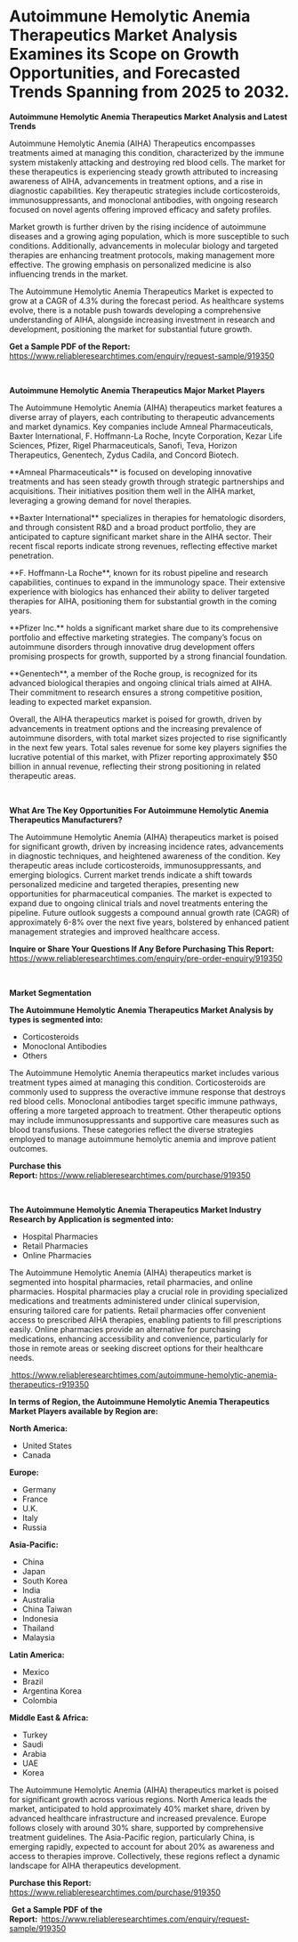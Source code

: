 <p><h1>Autoimmune Hemolytic Anemia Therapeutics Market Analysis Examines its Scope on Growth Opportunities, and Forecasted Trends Spanning from 2025 to 2032.</h1></p><p><strong>Autoimmune Hemolytic Anemia Therapeutics Market Analysis and Latest Trends</strong></p>
<p><p>Autoimmune Hemolytic Anemia (AIHA) Therapeutics encompasses treatments aimed at managing this condition, characterized by the immune system mistakenly attacking and destroying red blood cells. The market for these therapeutics is experiencing steady growth attributed to increasing awareness of AIHA, advancements in treatment options, and a rise in diagnostic capabilities. Key therapeutic strategies include corticosteroids, immunosuppressants, and monoclonal antibodies, with ongoing research focused on novel agents offering improved efficacy and safety profiles.</p><p>Market growth is further driven by the rising incidence of autoimmune diseases and a growing aging population, which is more susceptible to such conditions. Additionally, advancements in molecular biology and targeted therapies are enhancing treatment protocols, making management more effective. The growing emphasis on personalized medicine is also influencing trends in the market.</p><p>The Autoimmune Hemolytic Anemia Therapeutics Market is expected to grow at a CAGR of 4.3% during the forecast period. As healthcare systems evolve, there is a notable push towards developing a comprehensive understanding of AIHA, alongside increasing investment in research and development, positioning the market for substantial future growth.</p></p>
<p><strong>Get a Sample PDF of the Report:&nbsp;</strong> <a href="https://www.reliableresearchtimes.com/enquiry/request-sample/919350?utm_campaign=2219&utm_medium=2&utm_source=Github&utm_content=ia&utm_term=18042025&utm_id=autoimmune-hemolytic-anemia-therapeutics">https://www.reliableresearchtimes.com/enquiry/request-sample/919350</a></p>
<p>&nbsp;</p>
<p><strong>Autoimmune Hemolytic Anemia Therapeutics Major Market Players</strong></p>
<p><p>The Autoimmune Hemolytic Anemia (AIHA) therapeutics market features a diverse array of players, each contributing to therapeutic advancements and market dynamics. Key companies include Amneal Pharmaceuticals, Baxter International, F. Hoffmann-La Roche, Incyte Corporation, Kezar Life Sciences, Pfizer, Rigel Pharmaceuticals, Sanofi, Teva, Horizon Therapeutics, Genentech, Zydus Cadila, and Concord Biotech.</p><p>**Amneal Pharmaceuticals** is focused on developing innovative treatments and has seen steady growth through strategic partnerships and acquisitions. Their initiatives position them well in the AIHA market, leveraging a growing demand for novel therapies.</p><p>**Baxter International** specializes in therapies for hematologic disorders, and through consistent R&D and a broad product portfolio, they are anticipated to capture significant market share in the AIHA sector. Their recent fiscal reports indicate strong revenues, reflecting effective market penetration.</p><p>**F. Hoffmann-La Roche**, known for its robust pipeline and research capabilities, continues to expand in the immunology space. Their extensive experience with biologics has enhanced their ability to deliver targeted therapies for AIHA, positioning them for substantial growth in the coming years.</p><p>**Pfizer Inc.** holds a significant market share due to its comprehensive portfolio and effective marketing strategies. The company’s focus on autoimmune disorders through innovative drug development offers promising prospects for growth, supported by a strong financial foundation.</p><p>**Genentech**, a member of the Roche group, is recognized for its advanced biological therapies and ongoing clinical trials aimed at AIHA. Their commitment to research ensures a strong competitive position, leading to expected market expansion.</p><p>Overall, the AIHA therapeutics market is poised for growth, driven by advancements in treatment options and the increasing prevalence of autoimmune disorders, with total market sizes projected to rise significantly in the next few years. Total sales revenue for some key players signifies the lucrative potential of this market, with Pfizer reporting approximately $50 billion in annual revenue, reflecting their strong positioning in related therapeutic areas.</p></p>
<p>&nbsp;</p>
<p><strong>What Are The Key Opportunities For Autoimmune Hemolytic Anemia Therapeutics Manufacturers?</strong></p>
<p><p>The Autoimmune Hemolytic Anemia (AIHA) therapeutics market is poised for significant growth, driven by increasing incidence rates, advancements in diagnostic techniques, and heightened awareness of the condition. Key therapeutic areas include corticosteroids, immunosuppressants, and emerging biologics. Current market trends indicate a shift towards personalized medicine and targeted therapies, presenting new opportunities for pharmaceutical companies. The market is expected to expand due to ongoing clinical trials and novel treatments entering the pipeline. Future outlook suggests a compound annual growth rate (CAGR) of approximately 6-8% over the next five years, bolstered by enhanced patient management strategies and improved healthcare access.</p></p>
<p><strong>Inquire or Share Your Questions If Any Before Purchasing This Report:</strong> <a href="https://www.reliableresearchtimes.com/enquiry/pre-order-enquiry/919350?utm_campaign=2219&utm_medium=2&utm_source=Github&utm_content=ia&utm_term=18042025&utm_id=autoimmune-hemolytic-anemia-therapeutics">https://www.reliableresearchtimes.com/enquiry/pre-order-enquiry/919350</a></p>
<p>&nbsp;</p>
<p><strong>Market Segmentation</strong></p>
<p><strong>The Autoimmune Hemolytic Anemia Therapeutics Market Analysis by types is segmented into:</strong></p>
<p><ul><li>Corticosteroids</li><li>Monoclonal Antibodies</li><li>Others</li></ul></p>
<p><p>The Autoimmune Hemolytic Anemia therapeutics market includes various treatment types aimed at managing this condition. Corticosteroids are commonly used to suppress the overactive immune response that destroys red blood cells. Monoclonal antibodies target specific immune pathways, offering a more targeted approach to treatment. Other therapeutic options may include immunosuppressants and supportive care measures such as blood transfusions. These categories reflect the diverse strategies employed to manage autoimmune hemolytic anemia and improve patient outcomes.</p></p>
<p><strong>Purchase this Report:&nbsp;</strong><a href="https://www.reliableresearchtimes.com/purchase/919350?utm_campaign=2219&utm_medium=2&utm_source=Github&utm_content=ia&utm_term=18042025&utm_id=autoimmune-hemolytic-anemia-therapeutics">https://www.reliableresearchtimes.com/purchase/919350</a></p>
<p>&nbsp;</p>
<p><strong>The Autoimmune Hemolytic Anemia Therapeutics Market Industry Research by Application is segmented into:</strong></p>
<p><ul><li>Hospital Pharmacies</li><li>Retail Pharmacies</li><li>Online Pharmacies</li></ul></p>
<p><p>The Autoimmune Hemolytic Anemia (AIHA) therapeutics market is segmented into hospital pharmacies, retail pharmacies, and online pharmacies. Hospital pharmacies play a crucial role in providing specialized medications and treatments administered under clinical supervision, ensuring tailored care for patients. Retail pharmacies offer convenient access to prescribed AIHA therapies, enabling patients to fill prescriptions easily. Online pharmacies provide an alternative for purchasing medications, enhancing accessibility and convenience, particularly for those in remote areas or seeking discreet options for their healthcare needs.</p></p>
<p><a href="https://www.reliableresearchtimes.com/autoimmune-hemolytic-anemia-therapeutics-r919350?utm_campaign=2219&utm_medium=2&utm_source=Github&utm_content=ia&utm_term=18042025&utm_id=autoimmune-hemolytic-anemia-therapeutics">&nbsp;https://www.reliableresearchtimes.com/autoimmune-hemolytic-anemia-therapeutics-r919350</a></p>
<p><strong>In terms of Region, the Autoimmune Hemolytic Anemia Therapeutics Market Players available by Region are:</strong></p>
<p>
    <p> <strong> North America: </strong>
        <ul>
            <li>United States</li>
            <li>Canada</li>
        </ul>
        </p> 
    <p> <strong> Europe: </strong>
        <ul>
            <li>Germany</li>
            <li>France</li>
            <li>U.K.</li>
            <li>Italy</li>
            <li>Russia</li>
        </ul>
        </p> 
    <p> <strong> Asia-Pacific: </strong>
        <ul>
            <li>China</li>
            <li>Japan</li>
            <li>South Korea</li>
            <li>India</li>
            <li>Australia</li>
            <li>China Taiwan</li>
            <li>Indonesia</li>
            <li>Thailand</li>
            <li>Malaysia</li>
        </ul>
        </p> 
    <p> <strong> Latin America: </strong>
        <ul>
            <li>Mexico</li>
            <li>Brazil</li>
            <li>Argentina Korea</li>
            <li>Colombia</li>
        </ul>
        </p> 
    <p> <strong> Middle East & Africa: </strong>
        <ul>
            <li>Turkey</li>
            <li>Saudi</li>
            <li>Arabia</li>
            <li>UAE</li>
            <li>Korea</li>
        </ul>
    </p>
    </p>
<p><p>The Autoimmune Hemolytic Anemia (AIHA) therapeutics market is poised for significant growth across various regions. North America leads the market, anticipated to hold approximately 40% market share, driven by advanced healthcare infrastructure and increased prevalence. Europe follows closely with around 30% share, supported by comprehensive treatment guidelines. The Asia-Pacific region, particularly China, is emerging rapidly, expected to account for about 20% as awareness and access to therapies improve. Collectively, these regions reflect a dynamic landscape for AIHA therapeutics development.</p></p>
<p><strong>Purchase this Report: </strong><a href="https://www.reliableresearchtimes.com/purchase/919350?utm_campaign=2219&utm_medium=2&utm_source=Github&utm_content=ia&utm_term=18042025&utm_id=autoimmune-hemolytic-anemia-therapeutics">https://www.reliableresearchtimes.com/purchase/919350</a></p>
<p>&nbsp;<strong>Get a Sample PDF of the Report:&nbsp;&nbsp;</strong><a href="https://www.reliableresearchtimes.com/enquiry/request-sample/919350?utm_campaign=2219&utm_medium=2&utm_source=Github&utm_content=ia&utm_term=18042025&utm_id=autoimmune-hemolytic-anemia-therapeutics">https://www.reliableresearchtimes.com/enquiry/request-sample/919350</a></p>
<p><strong></strong></p>
<p><p></p><p></p><p></p></p>